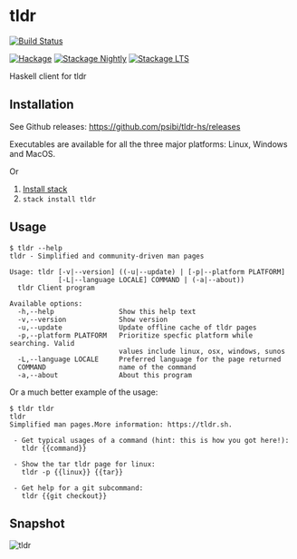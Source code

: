 # tldr

[![Build Status](https://dev.azure.com/psibi2000/tldr-hs/_apis/build/status/psibi.tldr-hs?branchName=master)](https://dev.azure.com/psibi2000/tldr-hs/_build/latest?definitionId=5?branchName=master)

[![Hackage](https://img.shields.io/hackage/v/tldr.svg)](https://hackage.haskell.org/package/tldr)
[![Stackage Nightly](http://stackage.org/package/tldr/badge/nightly)](http://stackage.org/nightly/package/tldr)
[![Stackage LTS](http://stackage.org/package/tldr/badge/lts)](http://stackage.org/lts/package/tldr)

Haskell client for tldr

## Installation

See Github releases: https://github.com/psibi/tldr-hs/releases

Executables are available for all the three major platforms: Linux, Windows and MacOS.

Or

1. [Install stack](https://docs.haskellstack.org/en/stable/README/#how-to-install)
2. `stack install tldr`

## Usage

``` shellsession
$ tldr --help
tldr - Simplified and community-driven man pages

Usage: tldr [-v|--version] ((-u|--update) | [-p|--platform PLATFORM]
            [-L|--language LOCALE] COMMAND | (-a|--about))
  tldr Client program

Available options:
  -h,--help                Show this help text
  -v,--version             Show version
  -u,--update              Update offline cache of tldr pages
  -p,--platform PLATFORM   Prioritize specfic platform while searching. Valid
                           values include linux, osx, windows, sunos
  -L,--language LOCALE     Preferred language for the page returned
  COMMAND                  name of the command
  -a,--about               About this program
```

Or a much better example of the usage:

``` shellsession
$ tldr tldr
tldr
Simplified man pages.More information: https://tldr.sh.

 - Get typical usages of a command (hint: this is how you got here!):
   tldr {{command}}

 - Show the tar tldr page for linux:
   tldr -p {{linux}} {{tar}}

 - Get help for a git subcommand:
   tldr {{git checkout}}
```

## Snapshot

![tldr](https://cloud.githubusercontent.com/assets/737477/24076451/2a5a604c-0c57-11e7-9bf7-13d76e8e7f12.png)
